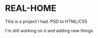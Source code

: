 # REAL-HOME

This is a project I had.
PSD to HTML/CSS

I'm still working on it and adding new things

